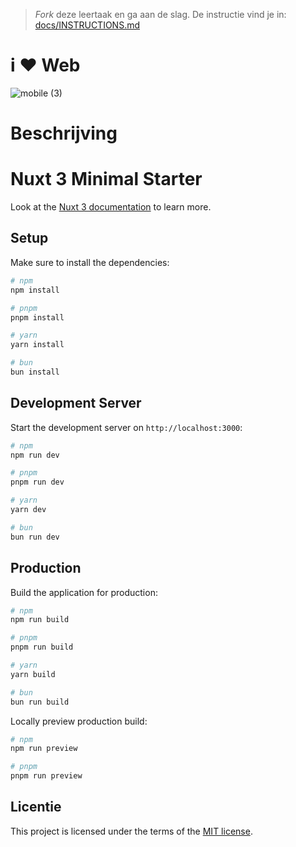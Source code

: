 > _Fork_ deze leertaak en ga aan de slag. De instructie vind je in: [docs/INSTRUCTIONS.md](docs/INSTRUCTIONS.md)

# i ❤️ Web

![mobile (3)](https://github.com/iBadr49/i-love-web-app/assets/112857932/d2e19562-2dea-4418-9f69-fb9752f9a1b5)


# Beschrijving 



# Nuxt 3 Minimal Starter

Look at the [Nuxt 3 documentation](https://nuxt.com/docs/getting-started/introduction) to learn more.

## Setup

Make sure to install the dependencies:

```bash
# npm
npm install

# pnpm
pnpm install

# yarn
yarn install

# bun
bun install
```

## Development Server

Start the development server on `http://localhost:3000`:

```bash
# npm
npm run dev

# pnpm
pnpm run dev

# yarn
yarn dev

# bun
bun run dev
```

## Production

Build the application for production:

```bash
# npm
npm run build

# pnpm
pnpm run build

# yarn
yarn build

# bun
bun run build
```

Locally preview production build:

```bash
# npm
npm run preview

# pnpm
pnpm run preview

```




## Licentie

This project is licensed under the terms of the [MIT license](./LICENSE).
